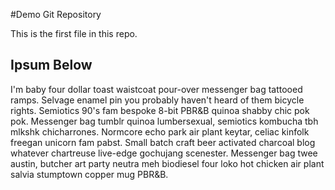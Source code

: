 
#Demo Git Repository

This is the first file in this repo.

## Ipsum Below

I'm baby four dollar toast waistcoat pour-over messenger bag tattooed ramps. 
Selvage enamel pin you probably haven't heard of them bicycle rights. 
Semiotics 90's fam bespoke 8-bit PBR&B quinoa shabby chic pok pok. 
Messenger bag tumblr quinoa lumbersexual, semiotics kombucha tbh mlkshk chicharrones. 
Normcore echo park air plant keytar, celiac kinfolk freegan unicorn fam pabst. 
Small batch craft beer activated charcoal blog whatever chartreuse live-edge gochujang scenester. 
Messenger bag twee austin, butcher art party neutra meh biodiesel four loko hot chicken air plant salvia stumptown copper mug PBR&B.